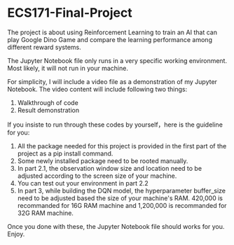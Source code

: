 # ECS171-Final-Project
The project is about using Reinforcement Learning to train an AI that can play Google Dino Game and compare the learning performance among different reward systems.

The Jupyter Notebook file only runs in a very specific working environment. Most likely, it will not run in your machine.

For simplicity, I will include a video file as a demonstration of my Jupyter Notebook.
The video content will include following two things:
1. Walkthrough of code
2. Result demonstration

If you insiste to run through these codes by yourself，here is the guideline for you:
1. All the package needed for this project is provided in the first part of the project as a pip install command.
2. Some newly installed package need to be rooted manually.
3. In part 2.1, the observation window size and location need to be adjusted according to the screen size of your machine.
4. You can test out your environment in part 2.2
5. In part 3, while building the DQN model, the hyperparameter buffer_size need to be adjusted based the size of your 
machine's RAM. 420,000 is recommanded for 16G RAM machine and 1,200,000 is recommanded for 32G RAM machine.

Once you done with these, the Jupyter Notebook file should works for you. Enjoy.
